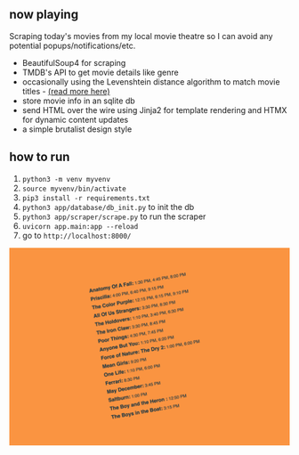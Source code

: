 ## now playing

Scraping today's movies from my local movie theatre so I can avoid any potential popups/notifications/etc.

- BeautifulSoup4 for scraping
- TMDB's API to get movie details like genre
- occasionally using the Levenshtein distance algorithm to match movie titles - [(read more here)](https://0v00.io/websites-as-non-places-scraping-and-the-levenshtein-distance/)
- store movie info in an sqlite db
- send HTML over the wire using Jinja2 for template rendering and HTMX for dynamic content updates
- a simple brutalist design style

## how to run

1. `python3 -m venv myvenv`
2. `source myvenv/bin/activate`
3. `pip3 install -r requirements.txt`
4. `python3 app/database/db_init.py` to init the db
5. `python3 app/scraper/scrape.py` to run the scraper
4. `uvicorn app.main:app --reload`
5. go to `http://localhost:8000/`

![screenshot](/screenshot.png)